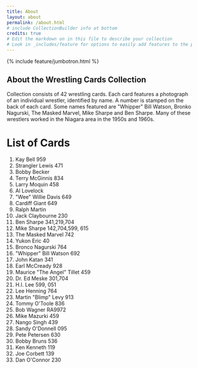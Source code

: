 ```yaml
---
title: About
layout: about
permalink: /about.html
# include CollectionBuilder info at bottom
credits: true
# Edit the markdown on in this file to describe your collection
# Look in _includes/feature for options to easily add features to the page
---
```


{% include feature/jumbotron.html %}

## About the Wrestling Cards Collection
Collection consists of 42 wrestling cards. Each card features a photograph of an individual wrestler, identified by name. A number is stamped on the back of each card. Some names featured are "Whipper" Bill Watson, Bronko Nagurski, The Masked Marvel, Mike Sharpe and Ben Sharpe. Many of these wrestlers worked in the Niagara area in the 1950s and 1960s.
 
 # List of Cards
 1. Kay Bell 959
 2. Strangler Lewis 471
 3. Bobby Becker
 4. Terry McGinnis 834
 5. Larry Moquin 458
 6. Al Lovelock
 7. "Wee" Willie Davis 649
 8. Cardiff Giant 649
 9. Ralph Martin
 10. Jack Claybourne 230
 11. Ben Sharpe 341,219,704
 12. Mike Sharpe 142,704,599, 615
 13. The Masked Marvel 742
 14. Yukon Eric 40
 15. Bronco Nagurski 764
 16. "Whipper" Bill Watson 692
 17. John Katan 341
 18. Earl McCready 928
 19. Maurice "The Angel" Tillet 459
 20. Dr. Ed Meske 301,704
 21. H.I. Lee 599, 051
 22. Lee Henning 764
 23. Martin "Blimp" Levy 913
 24. Tommy O'Toole 836
 25. Bob Wagner RA9972
 26. Mike Mazurki 459
 27. Nango Singh 439
 28. Sandy O'Donnell 095
 29. Pete Petersen 630
 30. Bobby Bruns 536
 31. Ken Kenneth 119
 32. Joe Corbett 139
 33. Dan O'Connor 230
